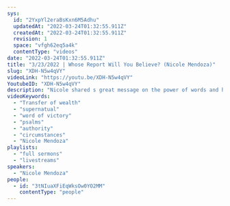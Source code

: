 ```yaml
---
sys:
  id: "2YxpYl2eraBsKxn6M5Adhu"
  updatedAt: "2022-03-24T01:32:55.911Z"
  createdAt: "2022-03-24T01:32:55.911Z"
  revision: 1
  space: "vfgh62eq5a4k"
  contentType: "videos"
date: "2022-03-24T01:32:55.911Z"
title: "3/23/2022 | Whose Report Will You Believe? (Nicole Mendoza)"
slug: "XDH-N5w4qVY"
videoLink: "https://youtu.be/XDH-N5w4qVY"
YoutubeID: "XDH-N5w4qVY"
description: "Nicole shared s great message on the power of words and how the can affect every area of our lives.\nShe shared personal testimonies on how she used her own words to alter a bad diagnosis on her own family and stood on the word of God. She also shared a story from college on an individual battling a deadly illness who used his words to alter the outcome of his death. In any circumstance you may be going through, you can use your words to change the outcome for the glory of God!\n This sermon was delivered at Freedom Fellowship Church International in San Antonio, TX.\n"
videoKeywords:
  - "Transfer of wealth"
  - "supernatual"
  - "word of victory"
  - "psalms"
  - "authority"
  - "circumstances"
  - "Nicole Mendoza"
playlists:
  - "full sermons"
  - "livestreams"
speakers:
  - "Nicole Mendoza"
people:
  - id: "3tNIuaXFiEqWksOw0YO2MM"
    contentType: "people"
---
```

